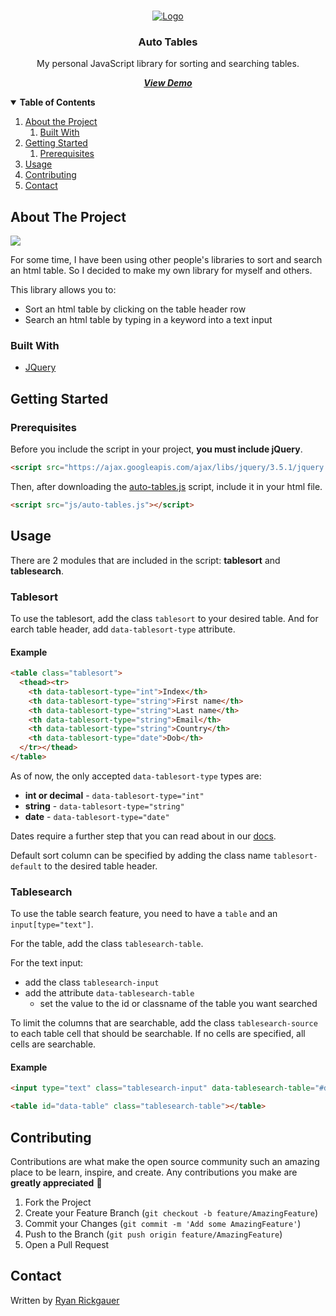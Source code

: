 

<!-- PROJECT LOGO -->
<br />
<p align="center">
<a href="https://blog.ryanrickgauer.com/entries.php?entryID=32">
<img src="resources/logo.png" alt="Logo">
</a>

<h3 align="center">Auto Tables</h3>
<p align="center">My personal JavaScript library for sorting and searching tables.</p>
<p align="center"><strong><i><a href="https://blog.ryanrickgauer.com/entries.php?entryID=32">View Demo</a></i></strong></p>


<details open>
<summary><b>Table of Contents</b></summary>

<p></p>

1. [About the Project](#about-the-project)
    1. [Built With](#built-with)
1. [Getting Started](#getting-started)
    1. [Prerequisites](#prerequisites)
1. [Usage](#usage)
1. [Contributing](#contributing)
1. [Contact](#contact)

</details>

<!-- ABOUT THE PROJECT -->
## About The Project

<img src="resources/auto-tables-screen-capture.gif">

For some time, I have been using other people's libraries to sort and search an html table. So I decided to make my own library for myself and others.

This library allows you to:
* Sort an html table by clicking on the table header row
* Search an html table by typing in a keyword into a text input

### Built With

* [JQuery](https://jquery.com)



<!-- GETTING STARTED -->
## Getting Started

### Prerequisites

Before you include the script in your project, **you must include jQuery**.

```html
<script src="https://ajax.googleapis.com/ajax/libs/jquery/3.5.1/jquery.min.js"></script>
```

Then, after downloading the [auto-tables.js](https://github.com/rrickgauer/auto-tables/blob/master/auto-tables.js) script, include it in your html file.

```html
<script src="js/auto-tables.js"></script>
```


## Usage

There are 2 modules that are included in the script: **tablesort** and **tablesearch**.

### Tablesort

To use the tablesort, add the class `tablesort` to your desired table. And for earch table header, add `data-tablesort-type` attribute.

#### Example

```html
<table class="tablesort">
  <thead><tr>
    <th data-tablesort-type="int">Index</th>
    <th data-tablesort-type="string">First name</th>
    <th data-tablesort-type="string">Last name</th>
    <th data-tablesort-type="string">Email</th>
    <th data-tablesort-type="string">Country</th>
    <th data-tablesort-type="date">Dob</th>
  </tr></thead>
</table>
```

As of now, the only accepted `data-tablesort-type` types are:
* **int or decimal** - `data-tablesort-type="int"`
* **string** - `data-tablesort-type="string"`
* **date** - `data-tablesort-type="date"`

Dates require a further step that you can read about in our [docs](https://www.ryanrickgauer.com/blog/entries.php?entryID=37).

Default sort column can be specified by adding the class name `tablesort-default` to the desired table header.

### Tablesearch

To use the table search feature, you need to have a `table` and an `input[type="text"]`.

For the table, add the class `tablesearch-table`.

For the text input:

* add the class `tablesearch-input`
* add the attribute `data-tablesearch-table`
  * set the value to the id or classname of the table you want searched

To limit the columns that are searchable, add the class `tablesearch-source` to each table cell that should be searchable. If no cells are specified, all cells are searchable.


#### Example

```html
<input type="text" class="tablesearch-input" data-tablesearch-table="#data-table">

<table id="data-table" class="tablesearch-table"></table>
```


## Contributing

Contributions are what make the open source community such an amazing place to be learn, inspire, and create. Any contributions you make are **greatly appreciated** :pray:

1. Fork the Project
2. Create your Feature Branch (`git checkout -b feature/AmazingFeature`)
3. Commit your Changes (`git commit -m 'Add some AmazingFeature'`)
4. Push to the Branch (`git push origin feature/AmazingFeature`)
5. Open a Pull Request


## Contact

Written by [Ryan Rickgauer](https://www.ryanrickgauer.com/resume/index.html)



<!-- MARKDOWN LINKS & IMAGES -->
<!-- https://www.markdownguide.org/basic-syntax/#reference-style-links -->
[contributors-shield]: https://img.shields.io/github/contributors/othneildrew/Best-README-Template.svg?style=flat-square
[contributors-url]: https://github.com/othneildrew/Best-README-Template/graphs/contributors
[forks-shield]: https://img.shields.io/github/forks/othneildrew/Best-README-Template.svg?style=flat-square
[forks-url]: https://github.com/othneildrew/Best-README-Template/network/members
[stars-shield]: https://img.shields.io/github/stars/othneildrew/Best-README-Template.svg?style=flat-square
[stars-url]: https://github.com/othneildrew/Best-README-Template/stargazers
[issues-shield]: https://img.shields.io/github/issues/othneildrew/Best-README-Template.svg?style=flat-square
[issues-url]: https://github.com/othneildrew/Best-README-Template/issues
[license-shield]: https://img.shields.io/github/license/othneildrew/Best-README-Template.svg?style=flat-square
[license-url]: https://github.com/othneildrew/Best-README-Template/blob/master/LICENSE.txt
[linkedin-shield]: https://img.shields.io/badge/-LinkedIn-black.svg?style=flat-square&logo=linkedin&colorB=555
[linkedin-url]: https://linkedin.com/in/othneildrew
[product-screenshot]: images/screenshot.png
